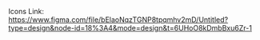 Icons Link: https://www.figma.com/file/bElaoNqzTGNP8tpqmhv2mD/Untitled?type=design&node-id=18%3A4&mode=design&t=6UHoO8kDmbBxu6Zr-1
